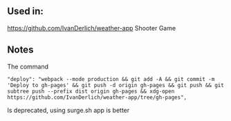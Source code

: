## Used in:

https://github.com/IvanDerlich/weather-app
Shooter Game

## Notes

The command
    
    "deploy": "webpack --mode production && git add -A && git commit -m 'Deploy to gh-pages' && git push -d origin gh-pages && git push && git subtree push --prefix dist origin gh-pages && xdg-open https://github.com/IvanDerlich/weather-app/tree/gh-pages",

  Is deprecated, using surge.sh app is better